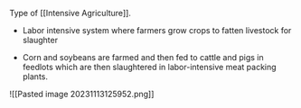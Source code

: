 Type of [[Intensive Agriculture]].

- Labor intensive system where farmers grow crops to fatten livestock for slaughter

- Corn and soybeans are farmed and then fed to cattle and pigs in feedlots which are then slaughtered in labor-intensive meat packing plants.

![[Pasted image 20231113125952.png]]

